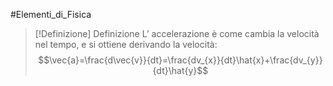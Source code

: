 #Elementi_di_Fisica 
>[!Definizione]  Definizione
>L’ accelerazione è come cambia la velocità nel tempo, e si ottiene derivando la velocità:
>$$\vec{a}=\frac{d\vec{v}}{dt}=\frac{dv_{x}}{dt}\hat{x}+\frac{dv_{y}}{dt}\hat{y}$$
>
